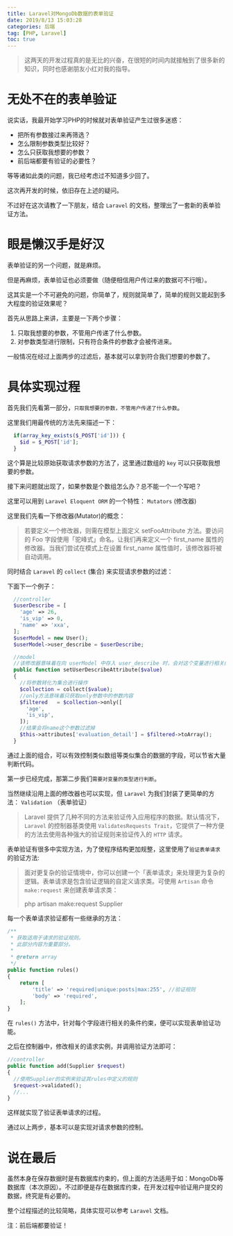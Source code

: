 ```yaml
---
title: Laravel对MongoDb数据的表单验证
date: 2019/8/13 15:03:28
categories: 后端
tag: [PHP, Laravel]
toc: true
---
```


> 这两天的开发过程真的是无比的兴奋，在很短的时间内就接触到了很多新的知识，同时也感谢朋友小红对我的指导。

# 无处不在的表单验证

说实话，我最开始学习PHP的时候就对表单验证产生过很多迷惑：
 * 把所有参数接过来再筛选？
 * 怎么限制参数类型比较好？
 * 怎么只获取我想要的参数？
 * 前后端都要有验证的必要性？

等等诸如此类的问题，我已经考虑过不知道多少回了。

这次再开发的时候，依旧存在上述的疑问。

不过好在这次请教了一下朋友，结合 `Laravel` 的文档，整理出了一套新的表单验证方法。

# 眼是懒汉手是好汉

表单验证的另一个问题，就是麻烦。

但是再麻烦，表单验证也必须要做（随便相信用户传过来的数据可不行哦）。

这其实是一个不可避免的问题，你简单了，规则就简单了，简单的规则又能起到多大程度的验证效果呢？

首先从思路上来讲，主要是一下两个步骤：

1. 只取我想要的参数，不管用户传递了什么参数。
2. 对参数类型进行限制，只有符合条件的参数才会被传进来。

一般情况在经过上面两步的过滤后，基本就可以拿到符合我们想要的参数了。

# 具体实现过程

首先我们先看第一部分，`只取我想要的参数，不管用户传递了什么参数`。

这里我们用最传统的方法先来描述一下：
```PHP
  if(array_key_exists($_POST['id'])) {
    $id = $_POST['id']; 
  }
```
这个算是比较原始获取请求参数的方法了，这里通过数组的 `key` 可以只获取我想要的参数。

接下来问题就出现了，如果参数是个数组怎么办？总不能一个一个写吧？

这里可以用到 `Laravel Eloquent ORM` 的一个特性： `Mutators` (修改器)

这里我们先看一下修改器(Mutator)的概念：

> 若要定义一个修改器，则需在模型上面定义 setFooAttribute 方法。要访问的 Foo 字段使用「驼峰式」命名。让我们再来定义一个 first_name 属性的修改器。当我们尝试在模式上在设置 first_name 属性值时，该修改器将被自动调用。

同时结合 `Laravel` 的 `collect`  (集合) 来实现请求参数的过滤：

下面下一个例子：

```PHP
  //controller
  $userDescribe = [
    'age' => 26,
    'is_vip' => 0,
    'name' => 'xxa',
  ];
  $userModel = new User();
  $userModel->user_describe = $userDescribe;

  //model
  //该修改器意味着在向 userModel 中存入 user_describe 时，会对这个变量进行相关的操作
  public function setUserDescribeAttribute($value) 
  {
    //将参数转化为集合进行操作
    $collection = collect($value);
    //only方法意味着只获取only参数中的参数内容
    $filtered   = $collection->only([
      'age',
      'is_vip',
    ]);
    //结果会将name这个参数过滤掉
    $this->attributes['evaluation_detail'] = $filtered->toArray();
  }
```

通过上面的组合，可以有效控制类似数组等类似集合的数据的字段，可以节省大量判断代码。

第一步已经完成，那第二步我们`需要对变量的类型进行判断`。

当然继续沿用上面的修改器也可以实现，但 `Laravel` 为我们封装了更简单的方法： `Validation` （表单验证）

> Laravel 提供了几种不同的方法来验证传入应用程序的数据。默认情况下，`Laravel` 的控制器基类使用 `ValidatesRequests Trait`，它提供了一种方便的方法去使用各种强大的验证规则来验证传入的 `HTTP` 请求。

表单验证有很多中实现方法，为了使程序结构更加规整，这里使用了`验证表单请求`的验证方法:

> 面对更复杂的验证情境中，你可以创建一个「表单请求」来处理更为复杂的逻辑。表单请求是包含验证逻辑的自定义请求类。可使用 `Artisan` 命令 `make:request` 来创建表单请求类：
> 
> php artisan make:request Supplier

每一个表单请求验证都有一些继承的方法：
```PHP
/**
 * 获取适用于请求的验证规则。
 * 此部分内容为重要部分。
 *
 * @return array
 */
public function rules()
{
    return [
        'title' => 'required|unique:posts|max:255', //验证规则
        'body' => 'required',
    ];
}
```

在 `rules()` 方法中，针对每个字段进行相关的条件约束，便可以实现表单验证功能。

之后在控制器中，修改相关的请求实例，并调用验证方法即可：

```PHP
//controller
public function add(Supplier $request)
{
  //使用Supplier的实例来验证其rules中定义的规则
  $request->validated();
  //...
}
```

这样就实现了验证表单请求的过程。

通过以上两步，基本可以是实现对请求参数的控制。

# 说在最后

虽然本身在保存数据时是有数据库约束的，但上面的方法适用于如：MongoDb等数据库（本次原因）。不过即便是存在数据库约束，在开发过程中验证用户提交的数据，终究是有必要的。

整个过程描述的比较简略，具体实现可以参考 `Laravel` 文档。

注：前后端都要验证！